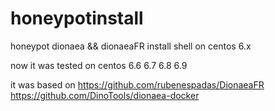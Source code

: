 # honeypotinstall
honeypot dionaea &amp;&amp; dionaeaFR install shell on centos 6.x

now it was tested on centos 6.6 6.7 6.8 6.9

it was based on
https://github.com/rubenespadas/DionaeaFR
https://github.com/DinoTools/dionaea-docker
